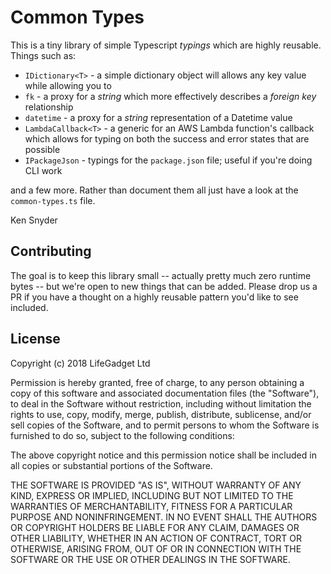# Common Types

This is a tiny library of simple Typescript _typings_ which are highly reusable. Things such as:

* `IDictionary<T>` - a simple dictionary object will allows any key value while allowing you to
* `fk` - a proxy for a _string_ which more effectively describes a _foreign key_ relationship
* `datetime` - a proxy for a _string_ representation of a Datetime value
* `LambdaCallback<T>` - a generic for an AWS Lambda function's callback which allows for typing on both the success and error states that are possible
* `IPackageJson` - typings for the `package.json` file; useful if you're doing CLI work

and a few more. Rather than document them all just have a look at the `common-types.ts` file.

Ken Snyder

## Contributing

The goal is to keep this library small -- actually pretty much zero runtime bytes -- but we're open to new things that can be added. Please drop us a PR if you have a thought on a highly reusable pattern you'd like to see included.

## License

Copyright (c) 2018 LifeGadget Ltd

Permission is hereby granted, free of charge, to any person obtaining a copy of
this software and associated documentation files (the "Software"), to deal in
the Software without restriction, including without limitation the rights to
use, copy, modify, merge, publish, distribute, sublicense, and/or sell copies
of the Software, and to permit persons to whom the Software is furnished to do
so, subject to the following conditions:

The above copyright notice and this permission notice shall be included in all
copies or substantial portions of the Software.

THE SOFTWARE IS PROVIDED "AS IS", WITHOUT WARRANTY OF ANY KIND, EXPRESS OR
IMPLIED, INCLUDING BUT NOT LIMITED TO THE WARRANTIES OF MERCHANTABILITY,
FITNESS FOR A PARTICULAR PURPOSE AND NONINFRINGEMENT. IN NO EVENT SHALL THE
AUTHORS OR COPYRIGHT HOLDERS BE LIABLE FOR ANY CLAIM, DAMAGES OR OTHER
LIABILITY, WHETHER IN AN ACTION OF CONTRACT, TORT OR OTHERWISE, ARISING FROM,
OUT OF OR IN CONNECTION WITH THE SOFTWARE OR THE USE OR OTHER DEALINGS IN THE
SOFTWARE.
